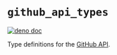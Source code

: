 # `github_api_types`

[![deno doc](https://doc.deno.land/badge.svg)](https://doc.deno.land/https://etok.codes/github_api_types/raw/main/mod.ts)

Type definitions for the [GitHub API](https://docs.github.com/en/rest).
